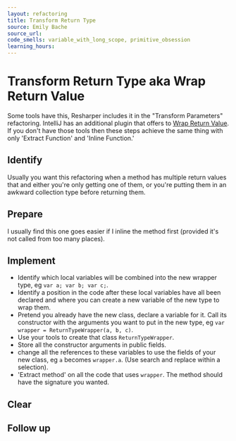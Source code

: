 ```yaml
---
layout: refactoring
title: Transform Return Type
source: Emily Bache
source_url: 
code_smells: variable_with_long_scope, primitive_obsession
learning_hours:
---
```


# Transform Return Type aka Wrap Return Value

Some tools have this, Resharper includes it in the "Transform Parameters" refactoring. IntelliJ has an additional plugin that offers to [Wrap Return Value](https://www.jetbrains.com/help/idea/wrap-return-value.html#wrap_return_value_example). If you don't have those tools then these steps achieve the same thing with only 'Extract Function' and 'Inline Function.'

## Identify
Usually you want this refactoring when a method has multiple return values that and either you're only getting one of them, or you're putting them in an awkward collection type before returning them.

## Prepare
I usually find this one goes easier if I inline the method first (provided it's not called from too many places).

## Implement
* Identify which local variables will be combined into the new wrapper type, eg `var a; var b; var c;`. 
* Identify a position in the code after these local variables have all been declared and where you can create a new variable of the new type to wrap them.
* Pretend you already have the new class, declare a variable for it. Call its constructor with the arguments you want to put in the new type, eg `var wrapper = ReturnTypeWrapper(a, b, c)`.
* Use your tools to create that class `ReturnTypeWrapper`.
* Store all the constructor arguments in public fields.
* change all the references to these variables to use the fields of your new class, eg `a` becomes `wrapper.a`. (Use search and replace within a selection).
* 'Extract method' on all the code that uses `wrapper`. The method should have the signature you wanted.

## Clear


## Follow up


